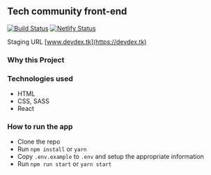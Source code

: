 ## Tech community front-end

[![Build Status](https://travis-ci.com/kisanola/tech-community-frontend.svg?branch=develop)](https://travis-ci.com/kisanola/tech-community-frontend)
[![Netlify Status](https://api.netlify.com/badges/16231bac-7092-4fac-8a5c-978d19c4cbeb/deploy-status)](https://app.netlify.com/sites/tech-community-frontend/deploys)

Staging URL [www.devdex.tk](https://devdex.tk)
### Why this Project

### Technologies used
-   HTML
-   CSS, SASS
-   React

### How to run the app
-   Clone the repo
-   Run `npm install` or `yarn`
-   Copy `.env.example` to `.env` and setup the appropriate information
-   Run `npm run start` or `yarn start`
